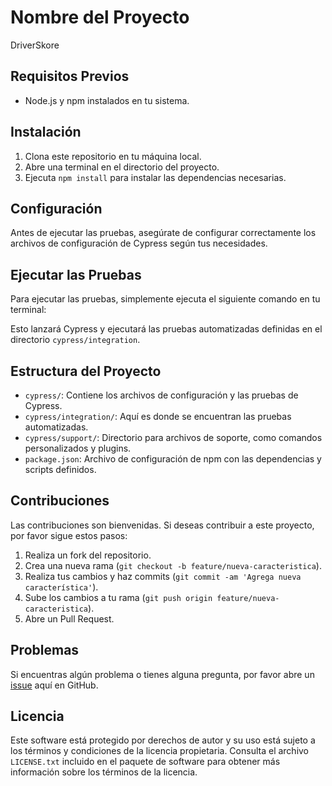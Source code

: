 # Nombre del Proyecto

DriverSkore

## Requisitos Previos

- Node.js y npm instalados en tu sistema.

## Instalación

1. Clona este repositorio en tu máquina local.
2. Abre una terminal en el directorio del proyecto.
3. Ejecuta `npm install` para instalar las dependencias necesarias.

## Configuración

Antes de ejecutar las pruebas, asegúrate de configurar correctamente los archivos de configuración de Cypress según tus necesidades.

## Ejecutar las Pruebas

Para ejecutar las pruebas, simplemente ejecuta el siguiente comando en tu terminal:


Esto lanzará Cypress y ejecutará las pruebas automatizadas definidas en el directorio `cypress/integration`.

## Estructura del Proyecto

- `cypress/`: Contiene los archivos de configuración y las pruebas de Cypress.
- `cypress/integration/`: Aquí es donde se encuentran las pruebas automatizadas.
- `cypress/support/`: Directorio para archivos de soporte, como comandos personalizados y plugins.
- `package.json`: Archivo de configuración de npm con las dependencias y scripts definidos.

## Contribuciones

Las contribuciones son bienvenidas. Si deseas contribuir a este proyecto, por favor sigue estos pasos:

1. Realiza un fork del repositorio.
2. Crea una nueva rama (`git checkout -b feature/nueva-caracteristica`).
3. Realiza tus cambios y haz commits (`git commit -am 'Agrega nueva característica'`).
4. Sube los cambios a tu rama (`git push origin feature/nueva-caracteristica`).
5. Abre un Pull Request.

## Problemas

Si encuentras algún problema o tienes alguna pregunta, por favor abre un [issue](https://github.com/usuario/repo/issues) aquí en GitHub.

## Licencia

Este software está protegido por derechos de autor y su uso está sujeto a los términos y condiciones de la licencia propietaria. Consulta el archivo `LICENSE.txt` incluido en el paquete de software para obtener más información sobre los términos de la licencia.



